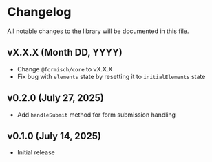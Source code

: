 # Changelog

All notable changes to the library will be documented in this file.

## vX.X.X (Month DD, YYYY)

- Change `@formisch/core` to vX.X.X
- Fix bug with `elements` state by resetting it to `initialElements` state

## v0.2.0 (July 27, 2025)

- Add `handleSubmit` method for form submission handling

## v0.1.0 (July 14, 2025)

- Initial release

